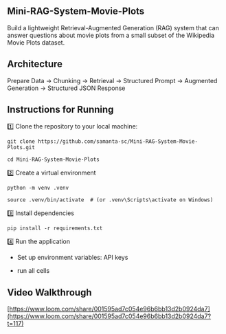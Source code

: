 ## Mini-RAG-System-Movie-Plots
Build a lightweight Retrieval-Augmented Generation (RAG) system that can answer questions about movie plots from a small subset of the Wikipedia Movie Plots dataset.

## Architecture
Prepare Data → Chunking → Retrieval → Structured Prompt → Augmented Generation → Structured JSON Response

## Instructions for Running
1️⃣ Clone the repository to your local machine:

```git clone https://github.com/samanta-sc/Mini-RAG-System-Movie-Plots.git```

```cd Mini-RAG-System-Movie-Plots```

2️⃣ Create a virtual environment

```python -m venv .venv```

```source .venv/bin/activate  # (or .venv\Scripts\activate on Windows)```

3️⃣ Install dependencies

```pip install -r requirements.txt```

4️⃣ Run the application

- Set up environment variables: API keys

- run all cells

## Video Walkthrough
[https://www.loom.com/share/001595ad7c054e96b6bb13d2b0924da7](https://www.loom.com/share/001595ad7c054e96b6bb13d2b0924da7?t=117)
